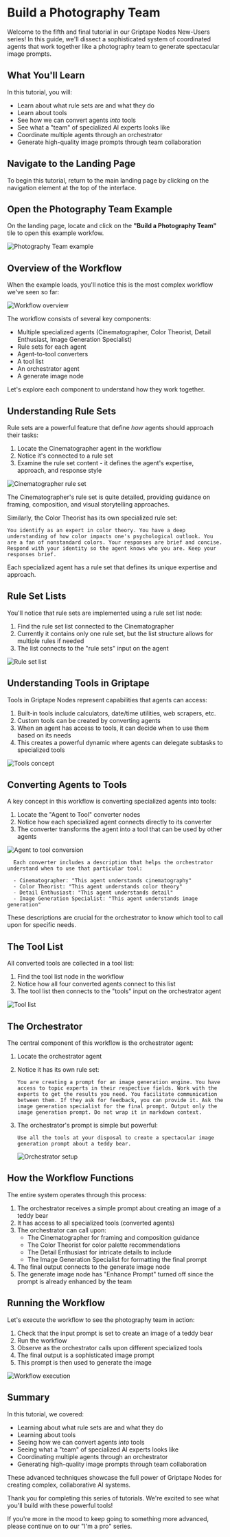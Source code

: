 # Build a Photography Team

Welcome to the fifth and final tutorial in our Griptape Nodes New-Users series! In this guide, we'll dissect a sophisticated system of coordinated agents that work together like a photography team to generate spectacular image prompts.

## What You'll Learn

In this tutorial, you will:

- Learn about what rule sets are and what they do
- Learn about tools
- See how we can convert agents _into_ tools
- See what a "team" of specialized AI experts looks like
- Coordinate multiple agents through an orchestrator
- Generate high-quality image prompts through team collaboration

## Navigate to the Landing Page

To begin this tutorial, return to the main landing page by clicking on the navigation element at the top of the interface.

## Open the Photography Team Example

On the landing page, locate and click on the **"Build a Photography Team"** tile to open this example workfow.

![Photography Team example](assets/photography_team_example.png)

## Overview of the Workflow

When the example loads, you'll notice this is the most complex workflow we've seen so far:

![Workflow overview](assets/workflow_overview.png)

The workflow consists of several key components:

- Multiple specialized agents (Cinematographer, Color Theorist, Detail Enthusiast, Image Generation Specialist)
- Rule sets for each agent
- Agent-to-tool converters
- A tool list
- An orchestrator agent
- A generate image node

Let's explore each component to understand how they work together.

## Understanding Rule Sets

Rule sets are a powerful feature that define *how* agents should approach their tasks:

1. Locate the Cinematographer agent in the workflow
1. Notice it's connected to a rule set
1. Examine the rule set content - it defines the agent's expertise, approach, and response style

![Cinematographer rule set](assets/cinematographer_ruleset.png)

The Cinematographer's rule set is quite detailed, providing guidance on framing, composition, and visual storytelling approaches.

Similarly, the Color Theorist has its own specialized rule set:

```
You identify as an expert in color theory. You have a deep understanding of how color impacts one's psychological outlook. You are a fan of nonstandard colors. Your responses are brief and concise. Respond with your identity so the agent knows who you are. Keep your responses brief.
```

Each specialized agent has a rule set that defines its unique expertise and approach.

## Rule Set Lists

You'll notice that rule sets are implemented using a rule set list node:

1. Find the rule set list connected to the Cinematographer
1. Currently it contains only one rule set, but the list structure allows for multiple rules if needed
1. The list connects to the "rule sets" input on the agent

![Rule set list](assets/ruleset_list.png)

## Understanding Tools in Griptape

Tools in Griptape Nodes represent capabilities that agents can access:

1. Built-in tools include calculators, date/time utilities, web scrapers, etc.
1. Custom tools can be created by converting agents
1. When an agent has access to tools, it can decide when to use them based on its needs
1. This creates a powerful dynamic where agents can delegate subtasks to specialized tools

![Tools concept](assets/tools_concept.png)

## Converting Agents to Tools

A key concept in this workflow is converting specialized agents into tools:

1. Locate the "Agent to Tool" converter nodes
1. Notice how each specialized agent connects directly to its converter
1. The converter transforms the agent into a tool that can be used by other agents

![Agent to tool conversion](assets/agent_tool_conversion.png)

```
  Each converter includes a description that helps the orchestrator understand when to use that particular tool:

  - Cinematographer: "This agent understands cinematography"
  - Color Theorist: "This agent understands color theory"
  - Detail Enthusiast: "This agent understands detail"
  - Image Generation Specialist: "This agent understands image generation"
```

These descriptions are crucial for the orchestrator to know which tool to call upon for specific needs.

## The Tool List

All converted tools are collected in a tool list:

1. Find the tool list node in the workflow
1. Notice how all four converted agents connect to this list
1. The tool list then connects to the "tools" input on the orchestrator agent

![Tool list](assets/tool_list.png)

## The Orchestrator

The central component of this workflow is the orchestrator agent:

1. Locate the orchestrator agent

1. Notice it has its own rule set:

    ```
    You are creating a prompt for an image generation engine. You have access to topic experts in their respective fields. Work with the experts to get the results you need. You facilitate communication between them. If they ask for feedback, you can provide it. Ask the image generation specialist for the final prompt. Output only the image generation prompt. Do not wrap it in markdown context.
    ```

1. The orchestrator's prompt is simple but powerful:

    ```
    Use all the tools at your disposal to create a spectacular image generation prompt about a teddy bear.
    ```

    ![Orchestrator setup](assets/orchestrator_setup.png)

## How the Workflow Functions

The entire system operates through this process:

1. The orchestrator receives a simple prompt about creating an image of a teddy bear
1. It has access to all specialized tools (converted agents)
1. The orchestrator can call upon:
    - The Cinematographer for framing and composition guidance
    - The Color Theorist for color palette recommendations
    - The Detail Enthusiast for intricate details to include
    - The Image Generation Specialist for formatting the final prompt
1. The final output connects to the generate image node
1. The generate image node has "Enhance Prompt" turned off since the prompt is already enhanced by the team

## Running the Workflow

Let's execute the workflow to see the photography team in action:

1. Check that the input prompt is set to create an image of a teddy bear
1. Run the workflow
1. Observe as the orchestrator calls upon different specialized tools
1. The final output is a sophisticated image prompt
1. This prompt is then used to generate the image

![Workflow execution](assets/workflow_execution.png)

## Summary

In this tutorial, we covered:

- Learning about what rule sets are and what they do
- Learning about tools
- Seeing how we can convert agents _into_ tools
- Seeing what a "team" of specialized AI experts looks like
- Coordinating multiple agents through an orchestrator
- Generating high-quality image prompts through team collaboration

These advanced techniques showcase the full power of Griptape Nodes for creating complex, collaborative AI systems.

Thank you for completing this series of tutorials. We're excited to see what you'll build with these powerful tools!

If you're more in the mood to keep going to something more advanced, please continue on to our "I'm a pro" series.
